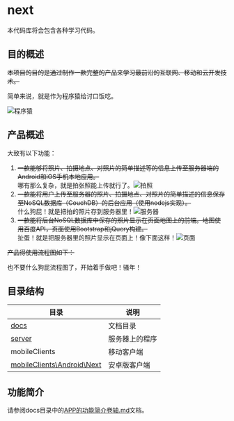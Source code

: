 # next
本代码库将会包含各种学习代码。

## 目的概述

~~本项目的目的是通过制作一款完整的产品来学习最前沿的互联网、移动和云开发技术。~~

简单来说，就是作为程序猿给讨口饭吃。


![程序猿](http://ww2.sinaimg.cn/large/51d3f408gw1eqzld8ueetj207407ggln.jpg)

## 产品概述

大致有以下功能：  

1. ~~一款能够将照片、拍摄地点、对照片的简单描述等的信息上传至服务器端的Android和iOS手机本地应用。~~  
哪有那么复杂，就是拍张照能上传就行了。![拍照](http://ww1.sinaimg.cn/large/51d3f408gw1eqzkqh3fhag20az06u1kz.gif)
2. ~~一款能将用户上传至服务器的照片、拍摄地点、对照片的简单描述的信息保存至NoSQL数据库（CouchDB）的后台应用（使用nodejs实现）。~~  
什么狗屁！就是把拍的照片存到服务器里！![服务器](http://ww3.sinaimg.cn/large/51d3f408gw1eqzld9mg0bj20dw0afaaj.jpg)
3. ~~一款能将后台NoSQL数据库中保存的照片显示在页面地图上的前端。地图使用百度API，页面使用Bootstrap和jQuery构建。~~  
扯蛋！就是把服务器里的照片显示在页面上！像下面这样！![页面](http://ww1.sinaimg.cn/large/51d3f408gw1eqzlda4swgj20ba0cgjrn.jpg)


~~产品得使用流程图如下：~~


也不要什么狗屁流程图了，开始着手做吧！骚年！

## 目录结构

|                               目录                                 |     说明   |
|--------------------------------------------------------------------|------------|
|[docs](./docs/README.md)	 										 |文档目录     |
|[server](./server/README.md)										 |服务器上的程序|
|mobileClients														 |移动客户端    |
|[mobileClients\Android\Next](./mobileClients/Android/Next/README.md)|安卓版客户端  |


## 功能简介

请参阅docs目录中的[APP的功能简介卷轴.md](./docs/APP的功能简介卷轴.md)文档。

